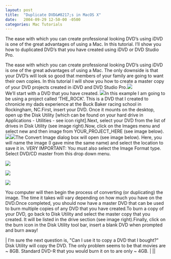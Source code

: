 ```yaml
---
layout: post
title:  "Duplicate DVD&#8217;s in MacOS X"
date:   2004-09-29 12-50-00 -0500
categories: Mac Tutorials
---
```


The ease with which you can create professional looking DVD’s using iDVD is one of the great advantages of using a Mac. In this tutorial. I’ll show you how to duplicated DVD’s that you have created using iDVD or DVD Studio Pro.

The ease with which you can create professional looking DVD’s using iDVD is one of the great advantages of using a Mac. The only downside is that your DVD’s will look so good that members of your family are going to want their own copies. In this tutorial I will show you how to create a master copy of your DVD projects created in iDVD and DVD Studio Pro.![][1]  
We’ll start with a DVD that you have created. ![][2]In this example I am going to be using a project called ‘THE\_ROCK’. This is a DVD that I created to chronicle my dads experience at the Buck Baker racing school in Rockingham, NC.First, insert your DVD. Once it mounts on the desktop, open up the Disk Utility [which can be found on your hard drive in Applications - Utilities - see icon right].Next, select your DVD from the list of drives in Disk Utility (see image right).Now, click on the Images menu and select new and then image from YOUR\_PROJECT_HERE (see image below).![][3]![][4]The Convert Image dialog box will open (see image below). Here, you will name the image (I gave mine the same name) and select the location to save it in. VERY IMPORTANT: You must also select the Image Format type. Select DVD/CD master from this drop down menu.

  


![][5]

  


![][6]

  


![][7]

  


You computer will then begin the process of converting (or duplicating) the image. The time it takes will vary depending on how much you have on the DVD.Once completed, you should now have a master DVD that can be used to burn multiple copies of any DVD that you have created.To burn a copy of your DVD, go back to Disk Utility and select the master copy that you created. It will be listed in the drive section (see image right).Finally, click on the burn icon in the Disk Utility tool bar, insert a blank DVD when prompted and burn away!

  


  
  
  
  
| I’m sure the next question is, "Can I use it to copy a DVD that I bought?" Disk Utility will copy the DVD. The only problem seems to be that movies are ~ 8GB. Standard DVD-R that you would burn it on to are only ~ 4GB. |
||

 [1]: http://gbradhopkins.com/images/mac/duplicate-dvds/therockdvd.gif
 [2]: http://gbradhopkins.com/images/mac/duplicate-dvds/diskutilityicon.gif
 [3]: http://gbradhopkins.com/images/mac/duplicate-dvds/selection.gif
 [4]: http://gbradhopkins.com/images/mac/duplicate-dvds/imagemenu.gif
 [5]: http://gbradhopkins.com/images/mac/duplicate-dvds/convertimage.gif
 [6]: http://gbradhopkins.com/images/mac/duplicate-dvds/progress.gif
 [7]: http://gbradhopkins.com/images/mac/duplicate-dvds/burn.gif

